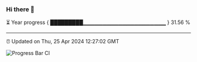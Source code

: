 ### Hi there 👋

⏳ Year progress { █████████▁▁▁▁▁▁▁▁▁▁▁▁▁▁▁▁▁▁▁▁▁ } 31.56 %

---

⏰ Updated on Thu, 25 Apr 2024 12:27:02 GMT

![Progress Bar CI](https://github.com/ZhaoGui/ZhaoGui/workflows/Progress%20Bar%20CI/badge.svg)
